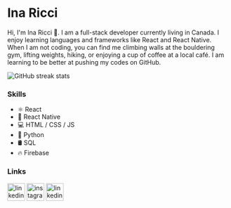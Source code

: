 # Ina Ricci 

Hi, I'm Ina Ricci 👋. I am a full-stack developer currently living in Canada. I enjoy learning languages and frameworks like React and React Native. When I am not coding, you can find me climbing walls at the bouldering gym, lifting weights, hiking, or enjoying a cup of coffee at a local café. I am learning to be better at pushing my codes on GitHub. 

![GitHub streak stats](https://github-readme-streak-stats.herokuapp.com/?user=inadeasis)

### Skills
* ⚛️ React
* 📱 React Native
* 💻 HTML / CSS / JS
* 🐍 Python
* 🛢 SQL
* 🔥 Firebase


### Links
[<img src='https://cdn.jsdelivr.net/npm/simple-icons@3.0.1/icons/linkedin.svg' alt='linkedin' height='40'>](https://www.linkedin.com/in/inadeasis/)  [<img src='https://cdn.jsdelivr.net/npm/simple-icons@3.0.1/icons/instagram.svg' alt='instagram' height='40'>](https://www.instagram.com/i.de.as/) [<img src='https://cdn.jsdelivr.net/npm/simple-icons@3.0.1/icons/twitter.svg' alt='linkedin' height='40'>](https://www.twitter.com/496e61)

